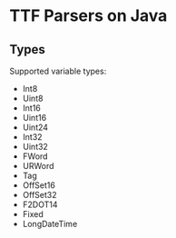 # TTF Parsers on Java

## Types

Supported variable types:

- Int8
- Uint8
- Int16
- Uint16
- Uint24
- Int32
- Uint32
- FWord
- URWord
- Tag
- OffSet16
- OffSet32
- F2DOT14
- Fixed
- LongDateTime
